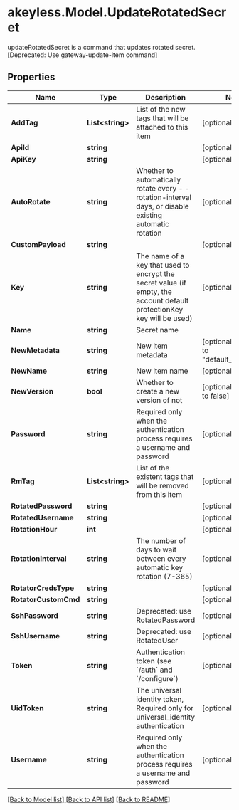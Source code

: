 # akeyless.Model.UpdateRotatedSecret
updateRotatedSecret is a command that updates rotated secret. [Deprecated: Use gateway-update-item command]
## Properties

Name | Type | Description | Notes
------------ | ------------- | ------------- | -------------
**AddTag** | **List&lt;string&gt;** | List of the new tags that will be attached to this item | [optional] 
**ApiId** | **string** |  | [optional] 
**ApiKey** | **string** |  | [optional] 
**AutoRotate** | **string** | Whether to automatically rotate every - -rotation-interval days, or disable existing automatic rotation | [optional] 
**CustomPayload** | **string** |  | [optional] 
**Key** | **string** | The name of a key that used to encrypt the secret value (if empty, the account default protectionKey key will be used) | [optional] 
**Name** | **string** | Secret name | 
**NewMetadata** | **string** | New item metadata | [optional] [default to "default_metadata"]
**NewName** | **string** | New item name | [optional] 
**NewVersion** | **bool** | Whether to create a new version of not | [optional] [default to false]
**Password** | **string** | Required only when the authentication process requires a username and password | [optional] 
**RmTag** | **List&lt;string&gt;** | List of the existent tags that will be removed from this item | [optional] 
**RotatedPassword** | **string** |  | [optional] 
**RotatedUsername** | **string** |  | [optional] 
**RotationHour** | **int** |  | [optional] 
**RotationInterval** | **string** | The number of days to wait between every automatic key rotation (7-365) | [optional] 
**RotatorCredsType** | **string** |  | [optional] 
**RotatorCustomCmd** | **string** |  | [optional] 
**SshPassword** | **string** | Deprecated: use RotatedPassword | [optional] 
**SshUsername** | **string** | Deprecated: use RotatedUser | [optional] 
**Token** | **string** | Authentication token (see &#x60;/auth&#x60; and &#x60;/configure&#x60;) | [optional] 
**UidToken** | **string** | The universal identity token, Required only for universal_identity authentication | [optional] 
**Username** | **string** | Required only when the authentication process requires a username and password | [optional] 

[[Back to Model list]](../README.md#documentation-for-models) [[Back to API list]](../README.md#documentation-for-api-endpoints) [[Back to README]](../README.md)

